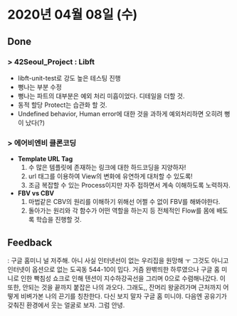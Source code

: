 # 2020년 04월 08일 (수) 

## Done

### > 42Seoul_Project : Libft

- libft-unit-test로 강도 높은 테스팅 진행
- 뻥나는 부분 수정
- 뻥나는 파트의 대부분은 예외 처리 미흡이었다. 디테일을 더할 것.
- 동적 할당 Protect는 습관화 할 것.
- Undefined behavior, Human error에 대한 것을 과하게 예외처리하면 오히려 뻥이 났다(?)

### > 에어비엔비 클론코딩

- **Template URL Tag**
  1. 수 많은 템플릿에 존재하는 링크에 대한 하드코딩을 지양하자!
  2. url 태그를 이용하여 View의 변화에 유연하게 대처할 수 있도록!
  3. 조금 복잡할 수 있는 Process이지만 자주 접하면서 계속 이해하도록 노력하자.
- **FBV vs CBV**
  1. 마법같은 CBV의 원리를 이해하기 위해선 어쩔 수 없이 FBV를 해봐야한다.
  2. 돌아가는 원리와 각 함수가 어떤 역할을 하는지 등 전체적인 Flow를 몸에 배도록 학습을 진행할 것.

## Feedback

: 구글 홈미니 널 저주해. 아니 사실 인터넷선이 없는 우리집을 원망해 ㅜ 그것도 아니고 인터넷이 옵션으로 없는 도곡동 544-10이 밉다. 거즘 완벾띄한 하루였으나 구글 홈 미니로 인한 빡침성 쇼크로 인해 텐션이 지수하강곡선을 그리며 0으로 수렴해나갔다.  이 또한, 안되는 것을 끝까지 붙잡은 나의 과오다. 그래도,, 잔머리 왕굴려가며 근처까지 어떻게 비벼가본 나의 끈기를 칭찬한다. 다신 보지 말자 구글 홈 미니야. 다음엔 공유기가 갖춰진 환경에서 웃는 얼굴로 보자. 그럼 안녕.
